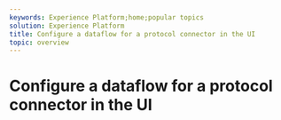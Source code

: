 ```yaml
---
keywords: Experience Platform;home;popular topics
solution: Experience Platform
title: Configure a dataflow for a protocol connector in the UI
topic: overview
---
```


# Configure a dataflow for a protocol connector in the UI